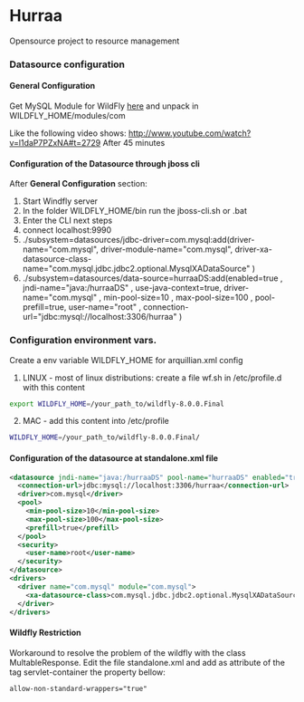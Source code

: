 # Hurraa

Opensource project to resource management

### Datasource configuration

#### General Configuration

Get MySQL Module for WildFly [here](https://github.com/cejug/hurraa-docs/blob/master/hurraa-wildfly-driver-module/mysql.zip?raw=true) 
and unpack in WILDFLY_HOME/modules/com

Like the following video shows: http://www.youtube.com/watch?v=l1daP7PZxNA#t=2729 After 45 minutes

#### Configuration of the Datasource through jboss cli

After **General Configuration** section: 

1. Start Windfly server
2. In the folder WILDFLY_HOME/bin run the jboss-cli.sh or .bat
3. Enter the CLI next steps
4. connect localhost:9990
5. ./subsystem=datasources/jdbc-driver=com.mysql:add(driver-name="com.mysql", driver-module-name="com.mysql", driver-xa-datasource-class-name="com.mysql.jdbc.jdbc2.optional.MysqlXADataSource" )
6. ./subsystem=datasources/data-source=hurraaDS:add(enabled=true , jndi-name="java:/hurraaDS" , use-java-context=true, driver-name="com.mysql" , min-pool-size=10 , max-pool-size=100 , pool-prefill=true, user-name="root" , connection-url="jdbc:mysql://localhost:3306/hurraa" )

### Configuration environment vars.
Create a env variable WILDFLY_HOME for arquillian.xml config

1. LINUX - most of linux distributions: create a file wf.sh in /etc/profile.d with this content 
```bash
export WILDFLY_HOME=/your_path_to/wildfly-8.0.0.Final
```
2. MAC - add this content into /etc/profile
```bash
WILDFLY_HOME=/your_path_to/wildfly-8.0.0.Final/ 
```


#### Configuration of the datasource at standalone.xml file

```xml
<datasource jndi-name="java:/hurraaDS" pool-name="hurraaDS" enabled="true" use-java-context="true">
  <connection-url>jdbc:mysql://localhost:3306/hurraa</connection-url>
  <driver>com.mysql</driver>
  <pool>
    <min-pool-size>10</min-pool-size>
    <max-pool-size>100</max-pool-size>
    <prefill>true</prefill>
  </pool>
  <security>
    <user-name>root</user-name>
  </security>
</datasource>
<drivers>
  <driver name="com.mysql" module="com.mysql">
    <xa-datasource-class>com.mysql.jdbc.jdbc2.optional.MysqlXADataSource</xa-datasource-class>
  </driver>
</drivers>
```
#### Wildfly Restriction
Workaround to resolve the problem of the wildfly with the class MultableResponse. Edit the file standalone.xml and add as attribute of the tag servlet-container the property bellow:
```xml
allow-non-standard-wrappers="true"
```
